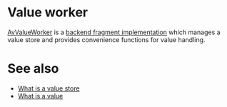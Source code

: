 # Value worker

[AvValueWorker](class://) is a [backend fragment implementation](def://) which manages
a value store and provides convenience functions for value handling.

# See also

- [What is a value store](guide://)
- [What is a value](guide://)